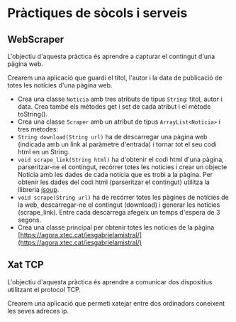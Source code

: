 # Pràctiques de sòcols i serveis

## WebScraper

L'objectiu d'aquesta pràctica és aprendre a capturar el contingut d'una pàgina web.

Crearem una aplicació que guardi el títol, l'autor i la data de publicació 
de totes les notícies d'una pàgina web.

* Crea una classe `Noticia` amb tres atributs de tipus `String`: titol, autor i data.
Crea també els mètodes get i set de cada atribut i el mètode toString().
* Crea una classe `Scraper` amb un atribut de tipus `ArrayList<Noticia>` i tres mètodes:
* `String download(String url)` ha de descarregar una pàgina web (indicada amb 
un link al paràmetre d'entrada) i tornar tot el seu codi html en un String.
* `void scrape_link(String html)` ha d'obtenir el codi html d'una pàgina,
parseritzar-ne el contingut, recórrer totes les notícies i crear un objecte Noticia 
amb les dades de cada notícia que es trobi a la pàgina.
Per obtenir les dades del codi html (parseritzar el contingut) utilitza la llibreria 
[jsoup](https://jsoup.org/).
* `void scrape(String url)` ha de recórrer totes les pàgines de notícies de la web, 
descarregar-ne el contingut (download) i generar les notícies (scrape_link).
Entre cada descàrrega afegeix un temps d'espera de 3 segons.
* Crea una classe principal per obtenir totes les notícies de la pàgina
[https://agora.xtec.cat/iesgabrielamistral/](https://agora.xtec.cat/iesgabrielamistral/)


## Xat TCP

L'objectiu d'aquesta pràctica és aprendre a comunicar dos dispositius utilitzant el 
protocol TCP.

Crearem una aplicació que permeti xatejar entre dos ordinadors coneixent 
les seves adreces ip.